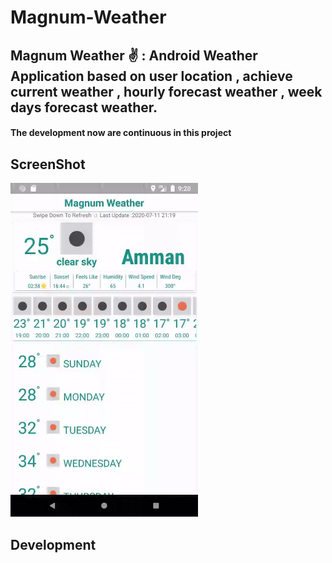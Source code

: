 # Magnum-Weather
## Magnum Weather ✌️ : Android Weather Application based on user location , achieve current weather , hourly forecast weather , week days forecast weather.
#### The development now are continuous in this project
## ScreenShot

<img src="/magnumWeather.gif" alt="drawing" width="300"/>

## Development
